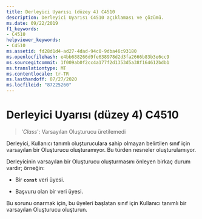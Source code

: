 ```yaml
---
title: Derleyici Uyarısı (düzey 4) C4510
description: Derleyici Uyarısı C4510 açıklaması ve çözümü.
ms.date: 09/22/2019
f1_keywords:
- C4510
helpviewer_keywords:
- C4510
ms.assetid: fd28d1d4-ad27-4dad-94c0-9dba46c93180
ms.openlocfilehash: e4bb688266d9fe638978d2d3fa2666b83b3e6cc9
ms.sourcegitcommit: 1f009ab0f2cc4a177f2d1353d5a38f164612bdb1
ms.translationtype: MT
ms.contentlocale: tr-TR
ms.lasthandoff: 07/27/2020
ms.locfileid: "87225260"
---
```

# <a name="compiler-warning-level-4-c4510"></a>Derleyici Uyarısı (düzey 4) C4510

> '*Class*': Varsayılan Oluşturucu üretilemedi

Derleyici, Kullanıcı tanımlı oluşturuculara sahip olmayan belirtilen sınıf için varsayılan bir Oluşturucu oluşturamıyor. Bu türden nesneler oluşturulamıyor.

Derleyicinin varsayılan bir Oluşturucu oluşturmasını önleyen birkaç durum vardır; örneğin:

- Bir **`const`** veri üyesi.

- Başvuru olan bir veri üyesi.

Bu sorunu onarmak için, bu üyeleri başlatan sınıf için Kullanıcı tanımlı bir varsayılan Oluşturucu oluşturun.
